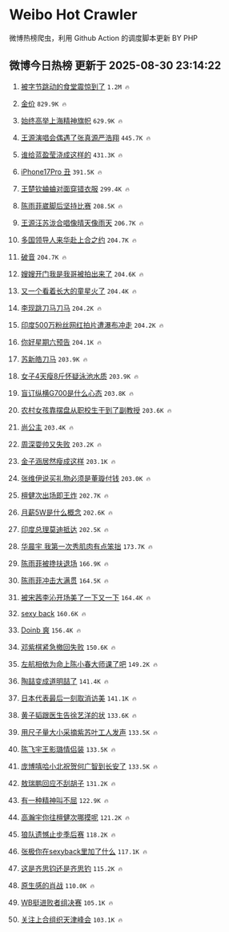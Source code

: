 # Weibo Hot Crawler 



微博热榜爬虫，利用 Github Action 的调度脚本更新 BY PHP 


## 微博今日热榜 更新于 2025-08-30 23:14:22 
1. [被字节跳动的食堂震惊到了](https://s.weibo.com/weibo?q=%E8%A2%AB%E5%AD%97%E8%8A%82%E8%B7%B3%E5%8A%A8%E7%9A%84%E9%A3%9F%E5%A0%82%E9%9C%87%E6%83%8A%E5%88%B0%E4%BA%86&t=31&band_rank=1&Refer=top) `1.2M 🔥` 

1. [金价](https://s.weibo.com/weibo?q=%E9%87%91%E4%BB%B7&t=31&band_rank=2&Refer=top) `829.9K 🔥` 

1. [始终高举上海精神旗帜](https://s.weibo.com/weibo?q=%23%E5%A7%8B%E7%BB%88%E9%AB%98%E4%B8%BE%E4%B8%8A%E6%B5%B7%E7%B2%BE%E7%A5%9E%E6%97%97%E5%B8%9C%23&t=31&band_rank=3&Refer=top) `629.9K 🔥` 

1. [王源演唱会偶遇了张真源严浩翔](https://s.weibo.com/weibo?q=%23%E7%8E%8B%E6%BA%90%E6%BC%94%E5%94%B1%E4%BC%9A%E5%81%B6%E9%81%87%E4%BA%86%E5%BC%A0%E7%9C%9F%E6%BA%90%E4%B8%A5%E6%B5%A9%E7%BF%94%23&t=31&band_rank=4&Refer=top) `445.7K 🔥` 

1. [谁给蓝盈莹浇成这样的](https://s.weibo.com/weibo?q=%E8%B0%81%E7%BB%99%E8%93%9D%E7%9B%88%E8%8E%B9%E6%B5%87%E6%88%90%E8%BF%99%E6%A0%B7%E7%9A%84&t=31&band_rank=5&Refer=top) `431.3K 🔥` 

1. [iPhone17Pro 丑](https://s.weibo.com/weibo?q=iPhone17Pro%20%E4%B8%91&t=31&band_rank=6&Refer=top) `391.5K 🔥` 

1. [王楚钦蛐蛐对面穿错衣服](https://s.weibo.com/weibo?q=%E7%8E%8B%E6%A5%9A%E9%92%A6%E8%9B%90%E8%9B%90%E5%AF%B9%E9%9D%A2%E7%A9%BF%E9%94%99%E8%A1%A3%E6%9C%8D&t=31&band_rank=7&Refer=top) `299.4K 🔥` 

1. [陈雨菲崴脚后坚持比赛](https://s.weibo.com/weibo?q=%23%E9%99%88%E9%9B%A8%E8%8F%B2%E5%B4%B4%E8%84%9A%E5%90%8E%E5%9D%9A%E6%8C%81%E6%AF%94%E8%B5%9B%23&t=31&band_rank=8&Refer=top) `208.5K 🔥` 

1. [王源汪苏泷合唱像晴天像雨天](https://s.weibo.com/weibo?q=%23%E7%8E%8B%E6%BA%90%E6%B1%AA%E8%8B%8F%E6%B3%B7%E5%90%88%E5%94%B1%E5%83%8F%E6%99%B4%E5%A4%A9%E5%83%8F%E9%9B%A8%E5%A4%A9%23&t=31&band_rank=9&Refer=top) `206.7K 🔥` 

1. [多国领导人来华赴上合之约](https://s.weibo.com/weibo?q=%23%E5%A4%9A%E5%9B%BD%E9%A2%86%E5%AF%BC%E4%BA%BA%E6%9D%A5%E5%8D%8E%E8%B5%B4%E4%B8%8A%E5%90%88%E4%B9%8B%E7%BA%A6%23&t=31&band_rank=10&Refer=top) `204.7K 🔥` 

1. [破音](https://s.weibo.com/weibo?q=%E7%A0%B4%E9%9F%B3&t=31&band_rank=11&Refer=top) `204.7K 🔥` 

1. [嫂嫂开门我是我哥被拍出来了](https://s.weibo.com/weibo?q=%E5%AB%82%E5%AB%82%E5%BC%80%E9%97%A8%E6%88%91%E6%98%AF%E6%88%91%E5%93%A5%E8%A2%AB%E6%8B%8D%E5%87%BA%E6%9D%A5%E4%BA%86&t=31&band_rank=12&Refer=top) `204.6K 🔥` 

1. [又一个看着长大的童星火了](https://s.weibo.com/weibo?q=%E5%8F%88%E4%B8%80%E4%B8%AA%E7%9C%8B%E7%9D%80%E9%95%BF%E5%A4%A7%E7%9A%84%E7%AB%A5%E6%98%9F%E7%81%AB%E4%BA%86&t=31&band_rank=13&Refer=top) `204.4K 🔥` 

1. [李现跳刀马刀马](https://s.weibo.com/weibo?q=%E6%9D%8E%E7%8E%B0%E8%B7%B3%E5%88%80%E9%A9%AC%E5%88%80%E9%A9%AC&t=31&band_rank=14&Refer=top) `204.2K 🔥` 

1. [印度500万粉丝网红拍片遭瀑布冲走](https://s.weibo.com/weibo?q=%23%E5%8D%B0%E5%BA%A6500%E4%B8%87%E7%B2%89%E4%B8%9D%E7%BD%91%E7%BA%A2%E6%8B%8D%E7%89%87%E9%81%AD%E7%80%91%E5%B8%83%E5%86%B2%E8%B5%B0%23&t=31&band_rank=15&Refer=top) `204.2K 🔥` 

1. [你好星期六预告](https://s.weibo.com/weibo?q=%23%E4%BD%A0%E5%A5%BD%E6%98%9F%E6%9C%9F%E5%85%AD%E9%A2%84%E5%91%8A%23&t=31&band_rank=16&Refer=top) `204.1K 🔥` 

1. [苏新皓刀马](https://s.weibo.com/weibo?q=%23%E8%8B%8F%E6%96%B0%E7%9A%93%E5%88%80%E9%A9%AC%23&t=31&band_rank=17&Refer=top) `203.9K 🔥` 

1. [女子4天瘦8斤怀疑泳池水质](https://s.weibo.com/weibo?q=%23%E5%A5%B3%E5%AD%904%E5%A4%A9%E7%98%A68%E6%96%A4%E6%80%80%E7%96%91%E6%B3%B3%E6%B1%A0%E6%B0%B4%E8%B4%A8%23&t=31&band_rank=18&Refer=top) `203.9K 🔥` 

1. [盲订纵横G700是什么心态](https://s.weibo.com/weibo?q=%23%E7%9B%B2%E8%AE%A2%E7%BA%B5%E6%A8%AAG700%E6%98%AF%E4%BB%80%E4%B9%88%E5%BF%83%E6%80%81%23&t=31&band_rank=19&Refer=top) `203.8K 🔥` 

1. [农村女孩靠摆盘从职校生干到了副教授](https://s.weibo.com/weibo?q=%23%E5%86%9C%E6%9D%91%E5%A5%B3%E5%AD%A9%E9%9D%A0%E6%91%86%E7%9B%98%E4%BB%8E%E8%81%8C%E6%A0%A1%E7%94%9F%E5%B9%B2%E5%88%B0%E4%BA%86%E5%89%AF%E6%95%99%E6%8E%88%23&t=31&band_rank=20&Refer=top) `203.6K 🔥` 

1. [尚公主](https://s.weibo.com/weibo?q=%E5%B0%9A%E5%85%AC%E4%B8%BB&t=31&band_rank=21&Refer=top) `203.4K 🔥` 

1. [周深耍帅又失败](https://s.weibo.com/weibo?q=%E5%91%A8%E6%B7%B1%E8%80%8D%E5%B8%85%E5%8F%88%E5%A4%B1%E8%B4%A5&t=31&band_rank=22&Refer=top) `203.2K 🔥` 

1. [金子涵居然瘦成这样](https://s.weibo.com/weibo?q=%E9%87%91%E5%AD%90%E6%B6%B5%E5%B1%85%E7%84%B6%E7%98%A6%E6%88%90%E8%BF%99%E6%A0%B7&t=31&band_rank=23&Refer=top) `203.1K 🔥` 

1. [张维伊说买礼物必须是董璇付钱](https://s.weibo.com/weibo?q=%23%E5%BC%A0%E7%BB%B4%E4%BC%8A%E8%AF%B4%E4%B9%B0%E7%A4%BC%E7%89%A9%E5%BF%85%E9%A1%BB%E6%98%AF%E8%91%A3%E7%92%87%E4%BB%98%E9%92%B1%23&t=31&band_rank=24&Refer=top) `203.0K 🔥` 

1. [檀健次出场即王炸](https://s.weibo.com/weibo?q=%E6%AA%80%E5%81%A5%E6%AC%A1%E5%87%BA%E5%9C%BA%E5%8D%B3%E7%8E%8B%E7%82%B8&t=31&band_rank=25&Refer=top) `202.7K 🔥` 

1. [月薪5W是什么概念](https://s.weibo.com/weibo?q=%E6%9C%88%E8%96%AA5W%E6%98%AF%E4%BB%80%E4%B9%88%E6%A6%82%E5%BF%B5&t=31&band_rank=26&Refer=top) `202.6K 🔥` 

1. [印度总理莫迪抵达](https://s.weibo.com/weibo?q=%23%E5%8D%B0%E5%BA%A6%E6%80%BB%E7%90%86%E8%8E%AB%E8%BF%AA%E6%8A%B5%E8%BE%BE%23&t=31&band_rank=27&Refer=top) `202.5K 🔥` 

1. [华晨宇 我第一次秀肌肉有点笨拙](https://s.weibo.com/weibo?q=%E5%8D%8E%E6%99%A8%E5%AE%87%20%E6%88%91%E7%AC%AC%E4%B8%80%E6%AC%A1%E7%A7%80%E8%82%8C%E8%82%89%E6%9C%89%E7%82%B9%E7%AC%A8%E6%8B%99&t=31&band_rank=28&Refer=top) `173.7K 🔥` 

1. [陈雨菲被搀扶退场](https://s.weibo.com/weibo?q=%23%E9%99%88%E9%9B%A8%E8%8F%B2%E8%A2%AB%E6%90%80%E6%89%B6%E9%80%80%E5%9C%BA%23&t=31&band_rank=29&Refer=top) `166.9K 🔥` 

1. [陈雨菲冲击大满贯](https://s.weibo.com/weibo?q=%23%E9%99%88%E9%9B%A8%E8%8F%B2%E5%86%B2%E5%87%BB%E5%A4%A7%E6%BB%A1%E8%B4%AF%23&t=31&band_rank=30&Refer=top) `164.5K 🔥` 

1. [被宋茜李沁开场美了一下又一下](https://s.weibo.com/weibo?q=%E8%A2%AB%E5%AE%8B%E8%8C%9C%E6%9D%8E%E6%B2%81%E5%BC%80%E5%9C%BA%E7%BE%8E%E4%BA%86%E4%B8%80%E4%B8%8B%E5%8F%88%E4%B8%80%E4%B8%8B&t=31&band_rank=31&Refer=top) `164.4K 🔥` 

1. [sexy back](https://s.weibo.com/weibo?q=sexy%20back&t=31&band_rank=32&Refer=top) `160.6K 🔥` 

1. [Doinb 爽](https://s.weibo.com/weibo?q=Doinb%20%E7%88%BD&t=31&band_rank=33&Refer=top) `156.4K 🔥` 

1. [邓紫棋紧急撤回失败](https://s.weibo.com/weibo?q=%E9%82%93%E7%B4%AB%E6%A3%8B%E7%B4%A7%E6%80%A5%E6%92%A4%E5%9B%9E%E5%A4%B1%E8%B4%A5&t=31&band_rank=34&Refer=top) `150.6K 🔥` 

1. [左航相依为命上陈小春大师课了吧](https://s.weibo.com/weibo?q=%E5%B7%A6%E8%88%AA%E7%9B%B8%E4%BE%9D%E4%B8%BA%E5%91%BD%E4%B8%8A%E9%99%88%E5%B0%8F%E6%98%A5%E5%A4%A7%E5%B8%88%E8%AF%BE%E4%BA%86%E5%90%A7&t=31&band_rank=35&Refer=top) `149.2K 🔥` 

1. [陶喆变成道明喆了](https://s.weibo.com/weibo?q=%E9%99%B6%E5%96%86%E5%8F%98%E6%88%90%E9%81%93%E6%98%8E%E5%96%86%E4%BA%86&t=31&band_rank=36&Refer=top) `141.4K 🔥` 

1. [日本代表最后一刻取消访美](https://s.weibo.com/weibo?q=%23%E6%97%A5%E6%9C%AC%E4%BB%A3%E8%A1%A8%E6%9C%80%E5%90%8E%E4%B8%80%E5%88%BB%E5%8F%96%E6%B6%88%E8%AE%BF%E7%BE%8E%23&t=31&band_rank=37&Refer=top) `141.1K 🔥` 

1. [黄子韬跟医生告徐艺洋的状](https://s.weibo.com/weibo?q=%E9%BB%84%E5%AD%90%E9%9F%AC%E8%B7%9F%E5%8C%BB%E7%94%9F%E5%91%8A%E5%BE%90%E8%89%BA%E6%B4%8B%E7%9A%84%E7%8A%B6&t=31&band_rank=38&Refer=top) `133.6K 🔥` 

1. [用尺子量大小采摘紫苏叶工人发声](https://s.weibo.com/weibo?q=%23%E7%94%A8%E5%B0%BA%E5%AD%90%E9%87%8F%E5%A4%A7%E5%B0%8F%E9%87%87%E6%91%98%E7%B4%AB%E8%8B%8F%E5%8F%B6%E5%B7%A5%E4%BA%BA%E5%8F%91%E5%A3%B0%23&t=31&band_rank=39&Refer=top) `133.5K 🔥` 

1. [陈飞宇王影璐情侣装](https://s.weibo.com/weibo?q=%23%E9%99%88%E9%A3%9E%E5%AE%87%E7%8E%8B%E5%BD%B1%E7%92%90%E6%83%85%E4%BE%A3%E8%A3%85%23&t=31&band_rank=40&Refer=top) `133.5K 🔥` 

1. [庞博嘻哈小北祝贺何广智到长安了](https://s.weibo.com/weibo?q=%E5%BA%9E%E5%8D%9A%E5%98%BB%E5%93%88%E5%B0%8F%E5%8C%97%E7%A5%9D%E8%B4%BA%E4%BD%95%E5%B9%BF%E6%99%BA%E5%88%B0%E9%95%BF%E5%AE%89%E4%BA%86&t=31&band_rank=41&Refer=top) `133.5K 🔥` 

1. [敖瑞鹏回应不刮胡子](https://s.weibo.com/weibo?q=%23%E6%95%96%E7%91%9E%E9%B9%8F%E5%9B%9E%E5%BA%94%E4%B8%8D%E5%88%AE%E8%83%A1%E5%AD%90%23&t=31&band_rank=42&Refer=top) `131.2K 🔥` 

1. [有一种精神叫不屈](https://s.weibo.com/weibo?q=%23%E6%9C%89%E4%B8%80%E7%A7%8D%E7%B2%BE%E7%A5%9E%E5%8F%AB%E4%B8%8D%E5%B1%88%23&t=31&band_rank=43&Refer=top) `122.9K 🔥` 

1. [高瀚宇你往檀健次哪摸呢](https://s.weibo.com/weibo?q=%E9%AB%98%E7%80%9A%E5%AE%87%E4%BD%A0%E5%BE%80%E6%AA%80%E5%81%A5%E6%AC%A1%E5%93%AA%E6%91%B8%E5%91%A2&t=31&band_rank=44&Refer=top) `121.2K 🔥` 

1. [狼队遗憾止步季后赛](https://s.weibo.com/weibo?q=%23%E7%8B%BC%E9%98%9F%E9%81%97%E6%86%BE%E6%AD%A2%E6%AD%A5%E5%AD%A3%E5%90%8E%E8%B5%9B%23&t=31&band_rank=45&Refer=top) `118.2K 🔥` 

1. [张极你在sexyback里加了什么](https://s.weibo.com/weibo?q=%E5%BC%A0%E6%9E%81%E4%BD%A0%E5%9C%A8sexyback%E9%87%8C%E5%8A%A0%E4%BA%86%E4%BB%80%E4%B9%88&t=31&band_rank=46&Refer=top) `117.1K 🔥` 

1. [这是齐思钧还是齐思钓](https://s.weibo.com/weibo?q=%E8%BF%99%E6%98%AF%E9%BD%90%E6%80%9D%E9%92%A7%E8%BF%98%E6%98%AF%E9%BD%90%E6%80%9D%E9%92%93&t=31&band_rank=47&Refer=top) `115.2K 🔥` 

1. [原生感的肖战](https://s.weibo.com/weibo?q=%23%E5%8E%9F%E7%94%9F%E6%84%9F%E7%9A%84%E8%82%96%E6%88%98%23&t=31&band_rank=48&Refer=top) `110.0K 🔥` 

1. [WB挺进败者组决赛](https://s.weibo.com/weibo?q=%23WB%E6%8C%BA%E8%BF%9B%E8%B4%A5%E8%80%85%E7%BB%84%E5%86%B3%E8%B5%9B%23&t=31&band_rank=49&Refer=top) `105.1K 🔥` 

1. [关注上合组织天津峰会](https://s.weibo.com/weibo?q=%23%E5%85%B3%E6%B3%A8%E4%B8%8A%E5%90%88%E7%BB%84%E7%BB%87%E5%A4%A9%E6%B4%A5%E5%B3%B0%E4%BC%9A%23&t=31&band_rank=50&Refer=top) `103.1K 🔥` 

